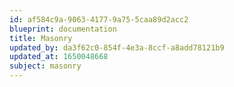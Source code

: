 ```yaml
---
id: af584c9a-9063-4177-9a75-5caa89d2acc2
blueprint: documentation
title: Masonry
updated_by: da3f62c0-854f-4e3a-8ccf-a8add78121b9
updated_at: 1650048668
subject: masonry
---
```

